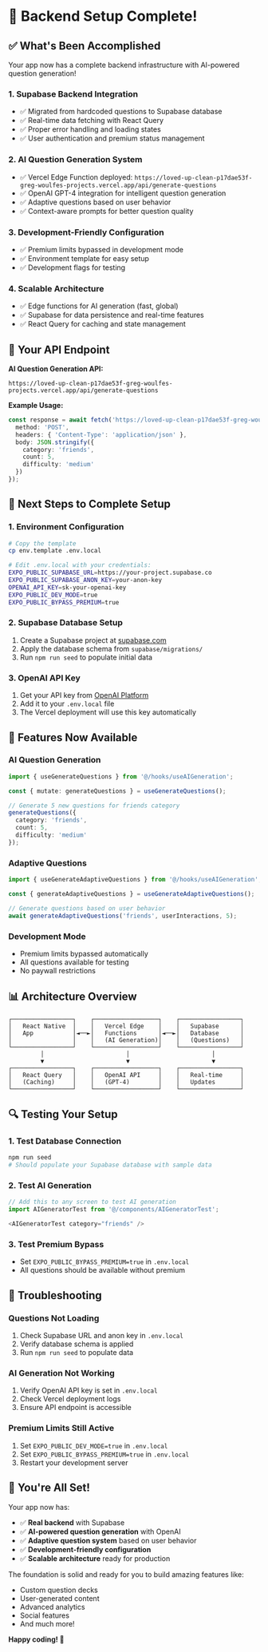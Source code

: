 # 🎉 Backend Setup Complete!

## ✅ **What's Been Accomplished**

Your app now has a complete backend infrastructure with AI-powered question generation!

### **1. Supabase Backend Integration**
- ✅ Migrated from hardcoded questions to Supabase database
- ✅ Real-time data fetching with React Query
- ✅ Proper error handling and loading states
- ✅ User authentication and premium status management

### **2. AI Question Generation System**
- ✅ Vercel Edge Function deployed: `https://loved-up-clean-p17dae53f-greg-woulfes-projects.vercel.app/api/generate-questions`
- ✅ OpenAI GPT-4 integration for intelligent question generation
- ✅ Adaptive questions based on user behavior
- ✅ Context-aware prompts for better question quality

### **3. Development-Friendly Configuration**
- ✅ Premium limits bypassed in development mode
- ✅ Environment template for easy setup
- ✅ Development flags for testing

### **4. Scalable Architecture**
- ✅ Edge functions for AI generation (fast, global)
- ✅ Supabase for data persistence and real-time features
- ✅ React Query for caching and state management

## 🚀 **Your API Endpoint**

**AI Question Generation API:**
```
https://loved-up-clean-p17dae53f-greg-woulfes-projects.vercel.app/api/generate-questions
```

**Example Usage:**
```typescript
const response = await fetch('https://loved-up-clean-p17dae53f-greg-woulfes-projects.vercel.app/api/generate-questions', {
  method: 'POST',
  headers: { 'Content-Type': 'application/json' },
  body: JSON.stringify({
    category: 'friends',
    count: 5,
    difficulty: 'medium'
  })
});
```

## 🔧 **Next Steps to Complete Setup**

### **1. Environment Configuration**
```bash
# Copy the template
cp env.template .env.local

# Edit .env.local with your credentials:
EXPO_PUBLIC_SUPABASE_URL=https://your-project.supabase.co
EXPO_PUBLIC_SUPABASE_ANON_KEY=your-anon-key
OPENAI_API_KEY=sk-your-openai-key
EXPO_PUBLIC_DEV_MODE=true
EXPO_PUBLIC_BYPASS_PREMIUM=true
```

### **2. Supabase Database Setup**
1. Create a Supabase project at [supabase.com](https://supabase.com)
2. Apply the database schema from `supabase/migrations/`
3. Run `npm run seed` to populate initial data

### **3. OpenAI API Key**
1. Get your API key from [OpenAI Platform](https://platform.openai.com)
2. Add it to your `.env.local` file
3. The Vercel deployment will use this key automatically

## 🎯 **Features Now Available**

### **AI Question Generation**
```typescript
import { useGenerateQuestions } from '@/hooks/useAIGeneration';

const { mutate: generateQuestions } = useGenerateQuestions();

// Generate 5 new questions for friends category
generateQuestions({
  category: 'friends',
  count: 5,
  difficulty: 'medium'
});
```

### **Adaptive Questions**
```typescript
import { useGenerateAdaptiveQuestions } from '@/hooks/useAIGeneration';

const { generateAdaptiveQuestions } = useGenerateAdaptiveQuestions();

// Generate questions based on user behavior
await generateAdaptiveQuestions('friends', userInteractions, 5);
```

### **Development Mode**
- Premium limits bypassed automatically
- All questions available for testing
- No paywall restrictions

## 📊 **Architecture Overview**

```
┌─────────────────┐    ┌──────────────────┐    ┌─────────────────┐
│   React Native  │    │   Vercel Edge    │    │   Supabase      │
│   App           │◄──►│   Functions      │◄──►│   Database      │
│                 │    │   (AI Generation)│    │   (Questions)   │
└─────────────────┘    └──────────────────┘    └─────────────────┘
         │                       │                       │
         ▼                       ▼                       ▼
┌─────────────────┐    ┌──────────────────┐    ┌─────────────────┐
│   React Query   │    │   OpenAI API     │    │   Real-time     │
│   (Caching)     │    │   (GPT-4)        │    │   Updates       │
└─────────────────┘    └──────────────────┘    └─────────────────┘
```

## 🔍 **Testing Your Setup**

### **1. Test Database Connection**
```bash
npm run seed
# Should populate your Supabase database with sample data
```

### **2. Test AI Generation**
```typescript
// Add this to any screen to test AI generation
import AIGeneratorTest from '@/components/AIGeneratorTest';

<AIGeneratorTest category="friends" />
```

### **3. Test Premium Bypass**
- Set `EXPO_PUBLIC_BYPASS_PREMIUM=true` in `.env.local`
- All questions should be available without premium

## 🚨 **Troubleshooting**

### **Questions Not Loading**
1. Check Supabase URL and anon key in `.env.local`
2. Verify database schema is applied
3. Run `npm run seed` to populate data

### **AI Generation Not Working**
1. Verify OpenAI API key is set in `.env.local`
2. Check Vercel deployment logs
3. Ensure API endpoint is accessible

### **Premium Limits Still Active**
1. Set `EXPO_PUBLIC_DEV_MODE=true` in `.env.local`
2. Set `EXPO_PUBLIC_BYPASS_PREMIUM=true` in `.env.local`
3. Restart your development server

## 🎉 **You're All Set!**

Your app now has:
- ✅ **Real backend** with Supabase
- ✅ **AI-powered question generation** with OpenAI
- ✅ **Adaptive question system** based on user behavior
- ✅ **Development-friendly configuration**
- ✅ **Scalable architecture** ready for production

The foundation is solid and ready for you to build amazing features like:
- Custom question decks
- User-generated content
- Advanced analytics
- Social features
- And much more!

**Happy coding! 🚀**
